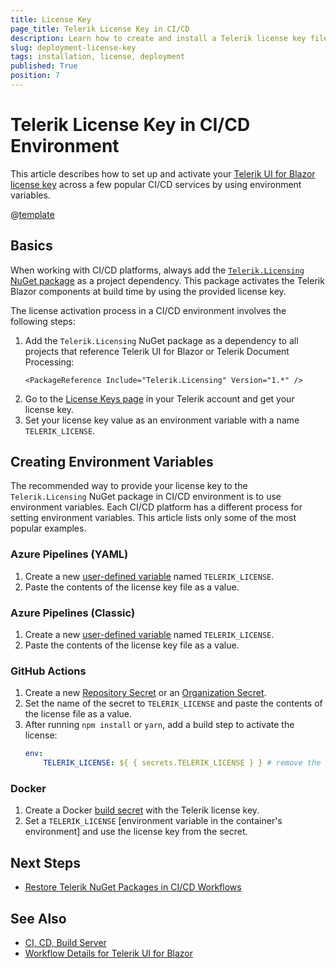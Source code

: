 ```yaml
---
title: License Key
page_title: Telerik License Key in CI/CD
description: Learn how to create and install a Telerik license key file in continuous integration and continuous delivery (CI/CD) workflows and environments.
slug: deployment-license-key
tags: installation, license, deployment
published: True
position: 7
---
```


# Telerik License Key in CI/CD Environment

This article describes how to set up and activate your [Telerik UI for Blazor license key](slug://installation-license-key) across a few popular CI/CD services by using environment variables.

@[template](/_contentTemplates/common/get-started.md#license-key-version)

## Basics

When working with CI/CD platforms, always add the [`Telerik.Licensing` NuGet package](slug://getting-started/what-you-need#nuget-packages) as a project dependency. This package activates the Telerik Blazor components at build time by using the provided license key.

The license activation process in a CI/CD environment involves the following steps:

1. Add the `Telerik.Licensing` NuGet package as a dependency to all projects that reference Telerik UI for Blazor or Telerik Document Processing:
    ````XML.skip-repl
    <PackageReference Include="Telerik.Licensing" Version="1.*" />
    ````
1. Go to the <a href="https://www.telerik.com/account/your-licenses/license-keys" target="_blank">License Keys page</a> in your Telerik account and get your license key.
1. Set your license key value as an environment variable with a name `TELERIK_LICENSE`.

## Creating Environment Variables

The recommended way to provide your license key to the `Telerik.Licensing` NuGet package in CI/CD environment is to use environment variables. Each CI/CD platform has a different process for setting environment variables. This article lists only some of the most popular examples.

### Azure Pipelines (YAML)

1. Create a new <a href="https://docs.microsoft.com/en-us/azure/devops/pipelines/process/variables?view=azure-devops&tabs=yaml%2Cbatch" target="_blank">user-defined variable</a> named `TELERIK_LICENSE`.
1. Paste the contents of the license key file as a value.

### Azure Pipelines (Classic)

1. Create a new <a href="https://docs.microsoft.com/en-us/azure/devops/pipelines/process/variables?view=azure-devops&tabs=classic%2Cbatch" target="_blank">user-defined variable</a> named `TELERIK_LICENSE`.
1. Paste the contents of the license key file as a value.

### GitHub Actions

1. Create a new <a href="https://docs.github.com/en/actions/reference/encrypted-secrets#creating-encrypted-secrets-for-a-repository" target="_blank">Repository Secret</a> or an <a href="https://docs.github.com/en/actions/reference/encrypted-secrets#creating-encrypted-secrets-for-an-organization" target="_blank">Organization Secret</a>.
1. Set the name of the secret to `TELERIK_LICENSE` and paste the contents of the license file as a value.
1. After running `npm install` or `yarn`, add a build step to activate the license:
    ````YAML
    env:
        TELERIK_LICENSE: ${ { secrets.TELERIK_LICENSE } } # remove the spaces between the brackets
    ````

### Docker

1. Create a Docker [build secret](https://docs.docker.com/build/building/secrets/) with the Telerik license key.
1. Set a `TELERIK_LICENSE` [environment variable in the container's environment] and use the license key from the secret.

## Next Steps

* [Restore Telerik NuGet Packages in CI/CD Workflows](slug://deployment-nuget)

## See Also

* [CI, CD, Build Server](slug://deployment-ci-cd-build-pc)
* [Workflow Details for Telerik UI for Blazor](slug://getting-started/what-you-need)
